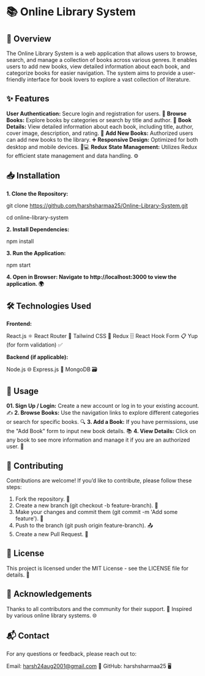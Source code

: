 # 📚 Online Library System

## 🌟 Overview
The Online Library System is a web application that allows users to browse, search, and manage a collection of books across various genres. It enables users to add new books, view detailed information about each book, and categorize books for easier navigation. The system aims to provide a user-friendly interface for book lovers to explore a vast collection of literature.

## ✨ Features
**User Authentication:** Secure login and registration for users. 🔑
**Browse Books:** Explore books by categories or search by title and author. 📖
**Book Details:** View detailed information about each book, including title, author, cover image, description, and rating. 📝
**Add New Books:** Authorized users can add new books to the library. ➕
**Responsive Design:** Optimized for both desktop and mobile devices. 📱💻
**Redux State Management:** Utilizes Redux for efficient state management and data handling. ⚙️

## 📥 Installation

**1. Clone the Repository:**

git clone https://github.com/harshsharmaa25/Online-Library-System.git


cd online-library-system

**2. Install Dependencies:**

npm install


**3. Run the Application:**

npm start

**4. Open in Browser: Navigate to http://localhost:3000 to view the application. 🌍**


## 🛠️ Technologies Used

**Frontend:**

React.js ⚛️
React Router 🚦
Tailwind CSS 🎨
Redux 🗄️
React Hook Form 📋
Yup (for form validation) ✅

**Backend (if applicable):**

Node.js 🌐
Express.js 🚀
MongoDB 🗃️





## 📝 Usage

**01. Sign Up / Login:** Create a new account or log in to your existing account. ✍️
**2. Browse Books:** Use the navigation links to explore different categories or search for specific books. 🔍
**3. Add a Book:** If you have permissions, use the "Add Book" form to input new book details. 📚
**4. View Details:** Click on any book to see more information and manage it if you are an authorized user. 📄

## 🤝 Contributing
Contributions are welcome! If you’d like to contribute, please follow these steps:

1. Fork the repository. 🍴
2. Create a new branch (git checkout -b feature-branch). 🌿
3. Make your changes and commit them (git commit -m 'Add some feature'). 📝
4. Push to the branch (git push origin feature-branch). 📤
5. Create a new Pull Request. 🔄

## 📜 License
This project is licensed under the MIT License - see the LICENSE file for details. 📄

## 🙏 Acknowledgements
Thanks to all contributors and the community for their support. 🤗
Inspired by various online library systems. 🌐

## 📬 Contact
For any questions or feedback, please reach out to:

Email: harsh24aug2001@gmail.com 📧
GitHub: harshsharmaa25 🖥️
